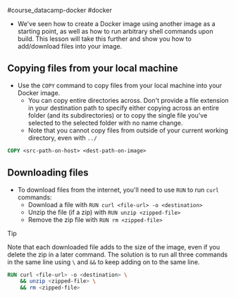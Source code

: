 #course_datacamp-docker #docker 

- We've seen how to create a Docker image using another image as a starting point, as well as how to run arbitrary shell commands upon build. This lesson will take this further and show you how to add/download files into your image.

## Copying files from your local machine

- Use the `COPY` command to copy files from your local machine into your Docker image.
    - You can copy entire directories across. Don't provide a file extension in your destination path to specify either copying across an entire folder (and its subdirectories) or to copy the single file you've selected to the selected folder with no name change.
    - Note that you cannot copy files from outside of your current working directory, even with `../`

```dockerfile
COPY <src-path-on-host> <dest-path-on-image>
```

## Downloading files

- To download files from the internet, you'll need to use `RUN` to run `curl` commands:
    - Download a file with `RUN curl <file-url> -o <destination>`
    - Unzip the file (if a zip) with `RUN unzip <zipped-file>`
    - Remove the zip file with `RUN rm <zipped-file>`

> [!tip]
> Note that each downloaded file adds to the size of the image, even if you delete the zip in a later command. The solution is to run all three commands in the same line using `\` and `&&` to keep adding on to the same line.

```dockerfile
RUN curl <file-url> -o <destination> \
    && unzip <zipped-file> \
    && rm <zipped-file>
```


